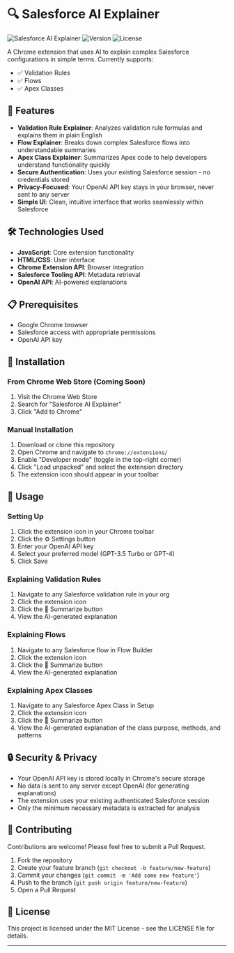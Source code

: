 # 🔍 Salesforce AI Explainer

![Salesforce AI Explainer](https://img.shields.io/badge/Salesforce-AI%20Explainer-blue)
![Version](https://img.shields.io/badge/version-1.0-green)
![License](https://img.shields.io/badge/license-MIT-orange)

A Chrome extension that uses AI to explain complex Salesforce configurations in simple terms. Currently supports:
- ✅ Validation Rules
- ✅ Flows
- ✅ Apex Classes

## 🌟 Features

- **Validation Rule Explainer**: Analyzes validation rule formulas and explains them in plain English
- **Flow Explainer**: Breaks down complex Salesforce flows into understandable summaries
- **Apex Class Explainer**: Summarizes Apex code to help developers understand functionality quickly
- **Secure Authentication**: Uses your existing Salesforce session - no credentials stored
- **Privacy-Focused**: Your OpenAI API key stays in your browser, never sent to any server
- **Simple UI**: Clean, intuitive interface that works seamlessly within Salesforce

## 🛠️ Technologies Used

- **JavaScript**: Core extension functionality
- **HTML/CSS**: User interface
- **Chrome Extension API**: Browser integration
- **Salesforce Tooling API**: Metadata retrieval
- **OpenAI API**: AI-powered explanations

## 📋 Prerequisites

- Google Chrome browser
- Salesforce access with appropriate permissions
- OpenAI API key

## 🔧 Installation

### From Chrome Web Store (Coming Soon)
1. Visit the Chrome Web Store
2. Search for "Salesforce AI Explainer"
3. Click "Add to Chrome"

### Manual Installation
1. Download or clone this repository
2. Open Chrome and navigate to `chrome://extensions/`
3. Enable "Developer mode" (toggle in the top-right corner)
4. Click "Load unpacked" and select the extension directory
5. The extension icon should appear in your toolbar

## 🚀 Usage

### Setting Up
1. Click the extension icon in your Chrome toolbar
2. Click the ⚙️ Settings button
3. Enter your OpenAI API key
4. Select your preferred model (GPT-3.5 Turbo or GPT-4)
5. Click Save

### Explaining Validation Rules
1. Navigate to any Salesforce validation rule in your org
2. Click the extension icon
3. Click the 🤖 Summarize button
4. View the AI-generated explanation

### Explaining Flows
1. Navigate to any Salesforce flow in Flow Builder
2. Click the extension icon
3. Click the 🤖 Summarize button
4. View the AI-generated explanation

### Explaining Apex Classes
1. Navigate to any Salesforce Apex Class in Setup
2. Click the extension icon
3. Click the 🤖 Summarize button
4. View the AI-generated explanation of the class purpose, methods, and patterns

## 🔒 Security & Privacy

- Your OpenAI API key is stored locally in Chrome's secure storage
- No data is sent to any server except OpenAI (for generating explanations)
- The extension uses your existing authenticated Salesforce session
- Only the minimum necessary metadata is extracted for analysis

## 🤝 Contributing

Contributions are welcome! Please feel free to submit a Pull Request.

1. Fork the repository
2. Create your feature branch (`git checkout -b feature/new-feature`)
3. Commit your changes (`git commit -m 'Add some new feature'`)
4. Push to the branch (`git push origin feature/new-feature`)
5. Open a Pull Request

## 📄 License

This project is licensed under the MIT License - see the LICENSE file for details.

---
